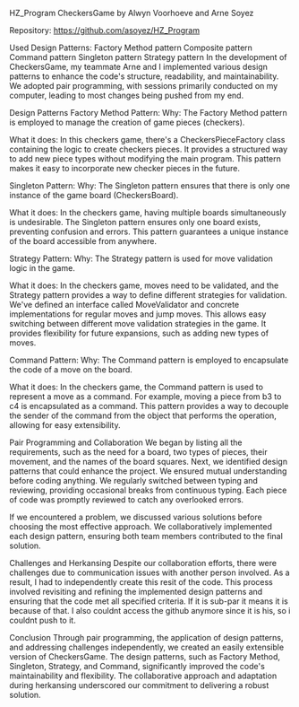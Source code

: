 
HZ_Program
CheckersGame by Alwyn Voorhoeve and Arne Soyez

Repository: https://github.com/asoyez/HZ_Program

Used Design Patterns:
Factory Method pattern
Composite pattern
Command pattern
Singleton pattern
Strategy pattern
In the development of CheckersGame, my teammate Arne and I implemented various design patterns to enhance the code's structure, readability, and maintainability. We adopted pair programming, with sessions primarily conducted on my computer, leading to most changes being pushed from my end.

Design Patterns
Factory Method Pattern:
Why: The Factory Method pattern is employed to manage the creation of game pieces (checkers).

What it does: In this checkers game, there's a CheckersPieceFactory class containing the logic to create checkers pieces. It provides a structured way to add new piece types without modifying the main program. This pattern makes it easy to incorporate new checker pieces in the future.

Singleton Pattern:
Why: The Singleton pattern ensures that there is only one instance of the game board (CheckersBoard).

What it does: In the checkers game, having multiple boards simultaneously is undesirable. The Singleton pattern ensures only one board exists, preventing confusion and errors. This pattern guarantees a unique instance of the board accessible from anywhere.

Strategy Pattern:
Why: The Strategy pattern is used for move validation logic in the game.

What it does: In the checkers game, moves need to be validated, and the Strategy pattern provides a way to define different strategies for validation. We've defined an interface called MoveValidator and concrete implementations for regular moves and jump moves. This allows easy switching between different move validation strategies in the game. It provides flexibility for future expansions, such as adding new types of moves.

Command Pattern:
Why: The Command pattern is employed to encapsulate the code of a move on the board.

What it does: In the checkers game, the Command pattern is used to represent a move as a command. For example, moving a piece from b3 to c4 is encapsulated as a command. This pattern provides a way to decouple the sender of the command from the object that performs the operation, allowing for easy extensibility.

Pair Programming and Collaboration
We began by listing all the requirements, such as the need for a board, two types of pieces, their movement, and the names of the board squares. Next, we identified design patterns that could enhance the project. We ensured mutual understanding before coding anything. We regularly switched between typing and reviewing, providing occasional breaks from continuous typing. Each piece of code was promptly reviewed to catch any overlooked errors.

If we encountered a problem, we discussed various solutions before choosing the most effective approach. We collaboratively implemented each design pattern, ensuring both team members contributed to the final solution.

Challenges and Herkansing
Despite our collaboration efforts, there were challenges due to communication issues with another person involved. As a result, I had to independently create this resit of the code. This process involved revisiting and refining the implemented design patterns and ensuring that the code met all specified criteria. If it is sub-par it means it is because of that. I also couldnt access the github anymore since it is his, so i couldnt push to it. 

Conclusion
Through pair programming, the application of design patterns, and addressing challenges independently, we created an easily extensible version of CheckersGame. The design patterns, such as Factory Method, Singleton, Strategy, and Command, significantly improved the code's maintainability and flexibility. The collaborative approach and adaptation during herkansing underscored our commitment to delivering a robust solution.

